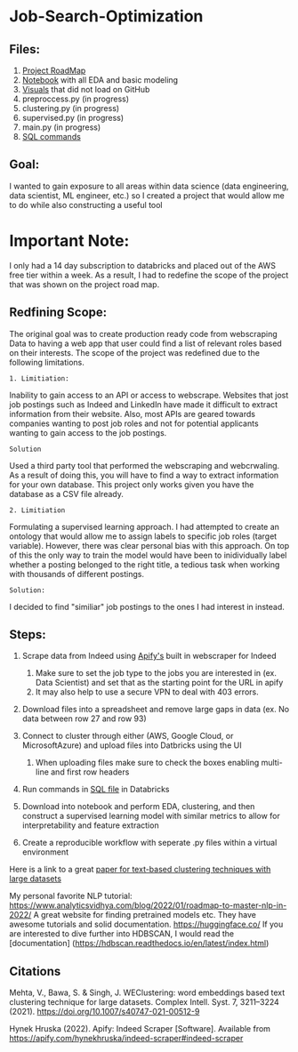 # Job-Search-Optimization
## Files:

1. [Project RoadMap](https://github.com/kylenewm/Job-Search-Optimization/blob/main/Project_roadmap.png)  
2. [Notebook](https://github.com/kylenewm/Job-Search-Optimization/blob/main/JobSearchOptimizerEDA.ipynb) with all EDA and basic modeling
3. [Visuals](Visuals.ipynb) that did not load on GitHub
3. preproccess.py (in progress)
4. clustering.py (in progress)
5. supervised.py (in progress)
6. main.py (in progress)
7. [SQL commands](https://github.com/kylenewm/Job-Search-Optimization/blob/main/Joining_Tables.sql)

## Goal:

I wanted to gain exposure to all areas within data science (data engineering, data scientist, ML engineer, etc.) so I created a project that would allow me to do while also constructing a useful tool
# Important Note:

I only had a 14 day subscription to databricks and placed out of the AWS free tier within a week. As a result, I had to redefine the scope of the project that was shown on the project road map. 

## Redfining Scope:
The original goal was to create production ready code from webscraping Data to having a web app that user could find a list of relevant roles based on their interests. The scope of the project was redefined due to the following limitations.

    1. Limitiation:
    
Inability to gain access to an API or access to webscrape. Websites that jost job postings such as Indeed and LinkedIn have made it difficult to extract information from their website. Also, most APIs are geared towards companies wanting to post job roles and not for potential applicants wanting to gain access to the job postings.
    
    Solution
    
Used a third party tool that performed the webscraping and webcrwaling. As a result of doing this, you will have to find a way to extract information for your own database. This project only works given you have the database as a CSV file already. 

    2. Limitiation

Formulating a supervised learning approach. I had attempted to create an ontology that would allow me to assign labels to specific job roles (target variable).         However, there was clear personal bias with this approach. On top of this the only way to train the model would have been to inidividually label whether a posting     belonged to the right title, a tedious task when working with thousands of different postings.  
    
    Solution: 
    
I decided to find "similiar" job postings to the ones I had interest in instead. 
## Steps:
1. Scrape data from Indeed using [Apify's](https://apify.com/hynekhruska/indeed-scraper) built in webscraper for Indeed
    1. Make sure to set the job type to the jobs you are interested in (ex. Data Scientist) and set that as the starting point for the URL in apify
    2. It may also help to use a secure VPN to deal with 403 errors. 
  
2. Download files into a spreadsheet and remove large gaps in data (ex. No data between row 27 and row 93)

3. Connect to cluster through either (AWS, Google Cloud, or MicrosoftAzure) and upload files into Datbricks using the UI 
    1. When uploading files make sure to check the boxes enabling multi-line and first row headers

4. Run commands in [SQL file](https://github.com/kylenewm/Job-Search-Optimization/blob/main/Joining_Tables.sql) in Databricks
5. Download into notebook and perform EDA, clustering, and then construct a supervised learning model with similar metrics to allow for interpretability and feature extraction
6. Create a reproducible workflow with seperate .py files within a virtual environment 

Here is a link to a great [paper for text-based clustering techniques with large datasets](https://link.springer.com/article/10.1007/s40747-021-00512-9)

My personal favorite NLP tutorial: https://www.analyticsvidhya.com/blog/2022/01/roadmap-to-master-nlp-in-2022/
A great website for finding pretrained models etc. They have awesome tutorials and solid documentation. https://huggingface.co/ 
If you are interested to dive further into HDBSCAN, I would read the [documentation] (https://hdbscan.readthedocs.io/en/latest/index.html)
## Citations
Mehta, V., Bawa, S. & Singh, J. WEClustering: word embeddings based text clustering technique for large datasets. Complex Intell. Syst. 7, 3211–3224 (2021). https://doi.org/10.1007/s40747-021-00512-9

Hynek Hruska (2022). Apify: Indeed Scraper [Software]. Available from https://apify.com/hynekhruska/indeed-scraper#indeed-scraper

